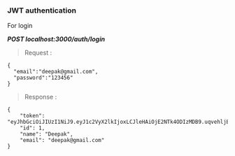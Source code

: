 ### JWT authentication

For login 

***POST localhost:3000/auth/login***

> Request :

```
{
  "email":"deepak@gmail.com",
  "password":"123456"
}
```

> Response : 

```
{
    "token": "eyJhbGciOiJIUzI1NiJ9.eyJ1c2VyX2lkIjoxLCJleHAiOjE2NTk4ODIzMDB9.uqvehljBu8RUch6hwZXxR1SzpjqDgszk21jVdSydpvs",
    "id": 1,
    "name": "Deepak",
    "email": "deepak@gmail.com"
}
```
